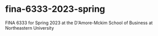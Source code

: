 # fina-6333-2023-spring
FINA 6333 for Spring 2023 at the D'Amore-Mckim School of Business at Northeastern University
